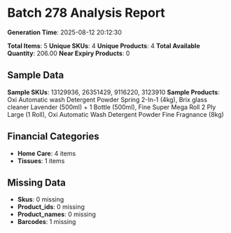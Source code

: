 # Batch 278 Analysis Report

**Generation Time**: 2025-08-12 20:12:30

**Total Items**: 5
**Unique SKUs**: 4
**Unique Products**: 4
**Total Available Quantity**: 206.00
**Near Expiry Products**: 0

## Sample Data
**Sample SKUs**: 13129936, 26351429, 9116220, 3123910
**Sample Products**: Oxi Automatic wash Detergent Powder Spring 2-In-1 (4kg), Brix glass cleaner Lavender (500ml) + 1 Bottle (500ml), Fine Super Mega Roll 2 Ply Large (1 Roll), Oxi Automatic Wash Detergent Powder Fine Fragnance (8kg)

## Financial Categories
- **Home Care**: 4 items
- **Tissues**: 1 items

## Missing Data
- **Skus**: 0 missing
- **Product_ids**: 0 missing
- **Product_names**: 0 missing
- **Barcodes**: 1 missing
